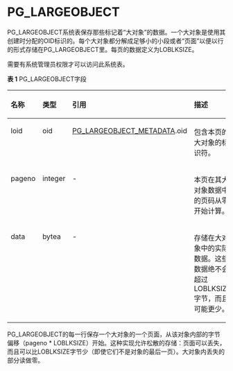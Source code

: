 # PG\_LARGEOBJECT

PG\_LARGEOBJECT系统表保存那些标记着“大对象”的数据。一个大对象是使用其创建时分配的OID标识的。每个大对象都分解成足够小的小段或者“页面”以便以行的形式存储在PG\_LARGEOBJECT里。每页的数据定义为LOBLKSIZE。

需要有系统管理员权限才可以访问此系统表。

**表 1**  PG\_LARGEOBJECT字段

<a name="zh-cn_topic_0283136584_zh-cn_topic_0237122298_zh-cn_topic_0059777745_t9c6d262f2321468684abc3acef875344"></a>
<table><thead align="left"><tr id="zh-cn_topic_0283136584_zh-cn_topic_0237122298_zh-cn_topic_0059777745_r09a8507142584faf8afb033a844c3aad"><th class="cellrowborder" valign="top" width="14.29%" id="mcps1.2.5.1.1"><p id="zh-cn_topic_0283136584_zh-cn_topic_0237122298_zh-cn_topic_0059777745_ac0e63ad244c74b7c8a54355dca9b0719"><a name="zh-cn_topic_0283136584_zh-cn_topic_0237122298_zh-cn_topic_0059777745_ac0e63ad244c74b7c8a54355dca9b0719"></a><a name="zh-cn_topic_0283136584_zh-cn_topic_0237122298_zh-cn_topic_0059777745_ac0e63ad244c74b7c8a54355dca9b0719"></a>名称</p>
</th>
<th class="cellrowborder" valign="top" width="12.78%" id="mcps1.2.5.1.2"><p id="zh-cn_topic_0283136584_zh-cn_topic_0237122298_zh-cn_topic_0059777745_a42f6cf9ea71a4b148444037f002adb9b"><a name="zh-cn_topic_0283136584_zh-cn_topic_0237122298_zh-cn_topic_0059777745_a42f6cf9ea71a4b148444037f002adb9b"></a><a name="zh-cn_topic_0283136584_zh-cn_topic_0237122298_zh-cn_topic_0059777745_a42f6cf9ea71a4b148444037f002adb9b"></a>类型</p>
</th>
<th class="cellrowborder" valign="top" width="30.45%" id="mcps1.2.5.1.3"><p id="zh-cn_topic_0283136584_zh-cn_topic_0237122298_zh-cn_topic_0059777745_a36e991158b06414eb8f7a203d1c0e71f"><a name="zh-cn_topic_0283136584_zh-cn_topic_0237122298_zh-cn_topic_0059777745_a36e991158b06414eb8f7a203d1c0e71f"></a><a name="zh-cn_topic_0283136584_zh-cn_topic_0237122298_zh-cn_topic_0059777745_a36e991158b06414eb8f7a203d1c0e71f"></a>引用</p>
</th>
<th class="cellrowborder" valign="top" width="42.480000000000004%" id="mcps1.2.5.1.4"><p id="zh-cn_topic_0283136584_zh-cn_topic_0237122298_zh-cn_topic_0059777745_a9e838402159640c291d844cb5e298161"><a name="zh-cn_topic_0283136584_zh-cn_topic_0237122298_zh-cn_topic_0059777745_a9e838402159640c291d844cb5e298161"></a><a name="zh-cn_topic_0283136584_zh-cn_topic_0237122298_zh-cn_topic_0059777745_a9e838402159640c291d844cb5e298161"></a>描述</p>
</th>
</tr>
</thead>
<tbody><tr id="zh-cn_topic_0283136584_zh-cn_topic_0237122298_zh-cn_topic_0059777745_r22022788b2564644a1aabfde2da34373"><td class="cellrowborder" valign="top" width="14.29%" headers="mcps1.2.5.1.1 "><p id="zh-cn_topic_0283136584_zh-cn_topic_0237122298_zh-cn_topic_0059777745_a2f926dd2ef244f7a9e7b5b17601b85d9"><a name="zh-cn_topic_0283136584_zh-cn_topic_0237122298_zh-cn_topic_0059777745_a2f926dd2ef244f7a9e7b5b17601b85d9"></a><a name="zh-cn_topic_0283136584_zh-cn_topic_0237122298_zh-cn_topic_0059777745_a2f926dd2ef244f7a9e7b5b17601b85d9"></a>loid</p>
</td>
<td class="cellrowborder" valign="top" width="12.78%" headers="mcps1.2.5.1.2 "><p id="zh-cn_topic_0283136584_zh-cn_topic_0237122298_zh-cn_topic_0059777745_a7c0ca0a27e234959aa88a9220f852628"><a name="zh-cn_topic_0283136584_zh-cn_topic_0237122298_zh-cn_topic_0059777745_a7c0ca0a27e234959aa88a9220f852628"></a><a name="zh-cn_topic_0283136584_zh-cn_topic_0237122298_zh-cn_topic_0059777745_a7c0ca0a27e234959aa88a9220f852628"></a>oid</p>
</td>
<td class="cellrowborder" valign="top" width="30.45%" headers="mcps1.2.5.1.3 "><p id="zh-cn_topic_0283136584_zh-cn_topic_0237122298_zh-cn_topic_0059777745_a75fa5515be044ae09bd68fd493724875"><a name="zh-cn_topic_0283136584_zh-cn_topic_0237122298_zh-cn_topic_0059777745_a75fa5515be044ae09bd68fd493724875"></a><a name="zh-cn_topic_0283136584_zh-cn_topic_0237122298_zh-cn_topic_0059777745_a75fa5515be044ae09bd68fd493724875"></a><a href="PG_LARGEOBJECT_METADATA.md">PG_LARGEOBJECT_METADATA</a>.oid</p>
</td>
<td class="cellrowborder" valign="top" width="42.480000000000004%" headers="mcps1.2.5.1.4 "><p id="zh-cn_topic_0283136584_zh-cn_topic_0237122298_zh-cn_topic_0059777745_abee3b873b7514f7ca330b26326e5f5af"><a name="zh-cn_topic_0283136584_zh-cn_topic_0237122298_zh-cn_topic_0059777745_abee3b873b7514f7ca330b26326e5f5af"></a><a name="zh-cn_topic_0283136584_zh-cn_topic_0237122298_zh-cn_topic_0059777745_abee3b873b7514f7ca330b26326e5f5af"></a>包含本页的大对象的标识符。</p>
</td>
</tr>
<tr id="zh-cn_topic_0283136584_zh-cn_topic_0237122298_zh-cn_topic_0059777745_r0a236dfeb7f44421bd58c8762806c112"><td class="cellrowborder" valign="top" width="14.29%" headers="mcps1.2.5.1.1 "><p id="zh-cn_topic_0283136584_zh-cn_topic_0237122298_zh-cn_topic_0059777745_a08da3e2e79394638b929750efc0bf9c3"><a name="zh-cn_topic_0283136584_zh-cn_topic_0237122298_zh-cn_topic_0059777745_a08da3e2e79394638b929750efc0bf9c3"></a><a name="zh-cn_topic_0283136584_zh-cn_topic_0237122298_zh-cn_topic_0059777745_a08da3e2e79394638b929750efc0bf9c3"></a>pageno</p>
</td>
<td class="cellrowborder" valign="top" width="12.78%" headers="mcps1.2.5.1.2 "><p id="zh-cn_topic_0283136584_zh-cn_topic_0237122298_zh-cn_topic_0059777745_aa220040e41be4f78b321a91d15452cfd"><a name="zh-cn_topic_0283136584_zh-cn_topic_0237122298_zh-cn_topic_0059777745_aa220040e41be4f78b321a91d15452cfd"></a><a name="zh-cn_topic_0283136584_zh-cn_topic_0237122298_zh-cn_topic_0059777745_aa220040e41be4f78b321a91d15452cfd"></a>integer</p>
</td>
<td class="cellrowborder" valign="top" width="30.45%" headers="mcps1.2.5.1.3 "><p id="zh-cn_topic_0283136584_zh-cn_topic_0237122298_zh-cn_topic_0059777745_af7481055ec7b467ba64e7abd09707345"><a name="zh-cn_topic_0283136584_zh-cn_topic_0237122298_zh-cn_topic_0059777745_af7481055ec7b467ba64e7abd09707345"></a><a name="zh-cn_topic_0283136584_zh-cn_topic_0237122298_zh-cn_topic_0059777745_af7481055ec7b467ba64e7abd09707345"></a>-</p>
</td>
<td class="cellrowborder" valign="top" width="42.480000000000004%" headers="mcps1.2.5.1.4 "><p id="zh-cn_topic_0283136584_zh-cn_topic_0237122298_zh-cn_topic_0059777745_ab60ca0385a1c49c180b4276485e63aeb"><a name="zh-cn_topic_0283136584_zh-cn_topic_0237122298_zh-cn_topic_0059777745_ab60ca0385a1c49c180b4276485e63aeb"></a><a name="zh-cn_topic_0283136584_zh-cn_topic_0237122298_zh-cn_topic_0059777745_ab60ca0385a1c49c180b4276485e63aeb"></a>本页在其大对象数据中的页码从零开始计算。</p>
</td>
</tr>
<tr id="zh-cn_topic_0283136584_zh-cn_topic_0237122298_zh-cn_topic_0059777745_r79367a3a699e493b8947c50c169fcbdc"><td class="cellrowborder" valign="top" width="14.29%" headers="mcps1.2.5.1.1 "><p id="zh-cn_topic_0283136584_zh-cn_topic_0237122298_zh-cn_topic_0059777745_ac9d33baa558f4e7699061c6ffca0bf91"><a name="zh-cn_topic_0283136584_zh-cn_topic_0237122298_zh-cn_topic_0059777745_ac9d33baa558f4e7699061c6ffca0bf91"></a><a name="zh-cn_topic_0283136584_zh-cn_topic_0237122298_zh-cn_topic_0059777745_ac9d33baa558f4e7699061c6ffca0bf91"></a>data</p>
</td>
<td class="cellrowborder" valign="top" width="12.78%" headers="mcps1.2.5.1.2 "><p id="zh-cn_topic_0283136584_zh-cn_topic_0237122298_zh-cn_topic_0059777745_ae3cb50bec6804d5882a7bd0fa2eee5f9"><a name="zh-cn_topic_0283136584_zh-cn_topic_0237122298_zh-cn_topic_0059777745_ae3cb50bec6804d5882a7bd0fa2eee5f9"></a><a name="zh-cn_topic_0283136584_zh-cn_topic_0237122298_zh-cn_topic_0059777745_ae3cb50bec6804d5882a7bd0fa2eee5f9"></a>bytea</p>
</td>
<td class="cellrowborder" valign="top" width="30.45%" headers="mcps1.2.5.1.3 "><p id="zh-cn_topic_0283136584_zh-cn_topic_0237122298_zh-cn_topic_0059777745_a5fd2867fe4d1466bb90e8090d5750835"><a name="zh-cn_topic_0283136584_zh-cn_topic_0237122298_zh-cn_topic_0059777745_a5fd2867fe4d1466bb90e8090d5750835"></a><a name="zh-cn_topic_0283136584_zh-cn_topic_0237122298_zh-cn_topic_0059777745_a5fd2867fe4d1466bb90e8090d5750835"></a>-</p>
</td>
<td class="cellrowborder" valign="top" width="42.480000000000004%" headers="mcps1.2.5.1.4 "><p id="zh-cn_topic_0283136584_zh-cn_topic_0237122298_zh-cn_topic_0059777745_a2d35da89cc1b4952a8cbf416cd2cc594"><a name="zh-cn_topic_0283136584_zh-cn_topic_0237122298_zh-cn_topic_0059777745_a2d35da89cc1b4952a8cbf416cd2cc594"></a><a name="zh-cn_topic_0283136584_zh-cn_topic_0237122298_zh-cn_topic_0059777745_a2d35da89cc1b4952a8cbf416cd2cc594"></a>存储在大对象中的实际数据。这些数据绝不会超过LOBLKSIZE字节，而且可能更少。</p>
</td>
</tr>
</tbody>
</table>

PG\_LARGEOBJECT的每一行保存一个大对象的一个页面，从该对象内部的字节偏移（pageno \* LOBLKSIZE）开始。这种实现允许松散的存储：页面可以丢失，而且可以比LOBLKSIZE字节少（即使它们不是对象的最后一页）。大对象内丢失的部分读做零。

